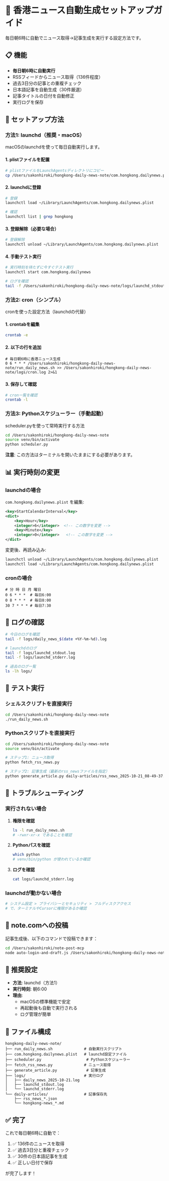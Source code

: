 # 🤖 香港ニュース自動生成セットアップガイド

毎日朝6時に自動でニュース取得→記事生成を実行する設定方法です。

## 📋 機能

- **毎日朝6時に自動実行**
- RSSフィードからニュース取得（136件程度）
- 過去3日分の記事との重複チェック
- 日本語記事を自動生成（30件厳選）
- 記事タイトルの日付を自動修正
- 実行ログを保存

## 🚀 セットアップ方法

### 方法1: launchd（推奨・macOS）

macOSのlaunchdを使って毎日自動実行します。

#### 1. plistファイルを配置

```bash
# plistファイルをLaunchAgentsディレクトリにコピー
cp /Users/sakonhiroki/hongkong-daily-news-note/com.hongkong.dailynews.plist ~/Library/LaunchAgents/
```

#### 2. launchdに登録

```bash
# 登録
launchctl load ~/Library/LaunchAgents/com.hongkong.dailynews.plist

# 確認
launchctl list | grep hongkong
```

#### 3. 登録解除（必要な場合）

```bash
# 登録解除
launchctl unload ~/Library/LaunchAgents/com.hongkong.dailynews.plist
```

#### 4. 手動テスト実行

```bash
# 実行時刻を待たずに今すぐテスト実行
launchctl start com.hongkong.dailynews

# ログを確認
tail -f /Users/sakonhiroki/hongkong-daily-news-note/logs/launchd_stdout.log
```

### 方法2: cron（シンプル）

cronを使った設定方法（launchdの代替）

#### 1. crontabを編集

```bash
crontab -e
```

#### 2. 以下の行を追加

```cron
# 毎日朝6時に香港ニュース生成
0 6 * * * /Users/sakonhiroki/hongkong-daily-news-note/run_daily_news.sh >> /Users/sakonhiroki/hongkong-daily-news-note/logs/cron.log 2>&1
```

#### 3. 保存して確認

```bash
# cron一覧を確認
crontab -l
```

### 方法3: Pythonスケジューラー（手動起動）

scheduler.pyを使って常時実行する方法

```bash
cd /Users/sakonhiroki/hongkong-daily-news-note
source venv/bin/activate
python scheduler.py
```

**注意**: この方法はターミナルを開いたままにする必要があります。

## 📊 実行時刻の変更

### launchdの場合

`com.hongkong.dailynews.plist` を編集:

```xml
<key>StartCalendarInterval</key>
<dict>
    <key>Hour</key>
    <integer>6</integer>  <!-- この数字を変更 -->
    <key>Minute</key>
    <integer>0</integer>   <!-- この数字を変更 -->
</dict>
```

変更後、再読み込み:

```bash
launchctl unload ~/Library/LaunchAgents/com.hongkong.dailynews.plist
launchctl load ~/Library/LaunchAgents/com.hongkong.dailynews.plist
```

### cronの場合

```cron
# 分 時 日 月 曜日
0 6 * * *  # 毎日6:00
0 8 * * *  # 毎日8:00
30 7 * * * # 毎日7:30
```

## 📝 ログの確認

```bash
# 今日のログを確認
tail -f logs/daily_news_$(date +%Y-%m-%d).log

# launchdのログ
tail -f logs/launchd_stdout.log
tail -f logs/launchd_stderr.log

# 過去のログ一覧
ls -lh logs/
```

## 🧪 テスト実行

### シェルスクリプトを直接実行

```bash
cd /Users/sakonhiroki/hongkong-daily-news-note
./run_daily_news.sh
```

### Pythonスクリプトを直接実行

```bash
cd /Users/sakonhiroki/hongkong-daily-news-note
source venv/bin/activate

# ステップ1: ニュース取得
python fetch_rss_news.py

# ステップ2: 記事生成（最新のrss_newsファイルを指定）
python generate_article.py daily-articles/rss_news_2025-10-21_08-49-37.json
```

## 🔧 トラブルシューティング

### 実行されない場合

1. **権限を確認**
   ```bash
   ls -l run_daily_news.sh
   # -rwxr-xr-x であることを確認
   ```

2. **Pythonパスを確認**
   ```bash
   which python
   # venv/bin/python が使われているか確認
   ```

3. **ログを確認**
   ```bash
   cat logs/launchd_stderr.log
   ```

### launchdが動かない場合

```bash
# システム設定 > プライバシーとセキュリティ > フルディスクアクセス
# で、ターミナルやCursorに権限があるか確認
```

## 📮 note.comへの投稿

記事生成後、以下のコマンドで投稿できます：

```bash
cd /Users/sakonhiroki/note-post-mcp
node auto-login-and-draft.js /Users/sakonhiroki/hongkong-daily-news-note/daily-articles/hongkong-news_$(date +%Y-%m-%d).md
```

## 🎯 推奨設定

- **方法**: launchd（方法1）
- **実行時刻**: 朝6:00
- **理由**: 
  - macOSの標準機能で安定
  - 再起動後も自動で実行される
  - ログ管理が簡単

## 📁 ファイル構成

```
hongkong-daily-news-note/
├── run_daily_news.sh              # 自動実行スクリプト
├── com.hongkong.dailynews.plist   # launchd設定ファイル
├── scheduler.py                    # Pythonスケジューラー
├── fetch_rss_news.py              # ニュース取得
├── generate_article.py             # 記事生成
├── logs/                          # 実行ログ
│   ├── daily_news_2025-10-21.log
│   ├── launchd_stdout.log
│   └── launchd_stderr.log
└── daily-articles/                # 記事保存先
    ├── rss_news_*.json
    └── hongkong-news_*.md
```

## ✅ 完了

これで毎日朝6時に自動で：
1. ✅ 136件のニュースを取得
2. ✅ 過去3日分と重複チェック
3. ✅ 30件の日本語記事を生成
4. ✅ 正しい日付で保存

が完了します！

